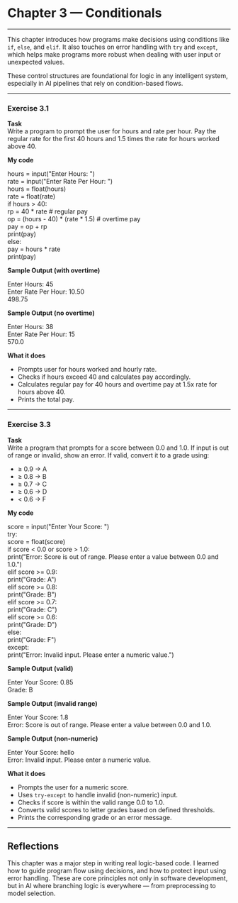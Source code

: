 # Chapter 3 — Conditionals

---

This chapter introduces how programs make decisions using conditions like `if`, `else`, and `elif`. It also touches on error handling with `try` and `except`, which helps make programs more robust when dealing with user input or unexpected values.

These control structures are foundational for logic in any intelligent system, especially in AI pipelines that rely on condition-based flows.

---

### Exercise 3.1

**Task**  
Write a program to prompt the user for hours and rate per hour. Pay the regular rate for the first 40 hours and 1.5 times the rate for hours worked above 40.

**My code**

hours = input("Enter Hours: ")  
rate = input("Enter Rate Per Hour: ")  
hours = float(hours)  
rate = float(rate)  
if hours > 40:  
    rp = 40 * rate  # regular pay  
    op = (hours - 40) * (rate * 1.5)  # overtime pay  
    pay = op + rp  
    print(pay)  
else:  
    pay = hours * rate  
    print(pay)

**Sample Output (with overtime)**

Enter Hours: 45  
Enter Rate Per Hour: 10.50  
498.75

**Sample Output (no overtime)**

Enter Hours: 38  
Enter Rate Per Hour: 15  
570.0

**What it does**  
- Prompts user for hours worked and hourly rate.  
- Checks if hours exceed 40 and calculates pay accordingly.  
- Calculates regular pay for 40 hours and overtime pay at 1.5x rate for hours above 40.  
- Prints the total pay.

---

### Exercise 3.3

**Task**  
Write a program that prompts for a score between 0.0 and 1.0. If input is out of range or invalid, show an error. If valid, convert it to a grade using:

- ≥ 0.9 → A  
- ≥ 0.8 → B  
- ≥ 0.7 → C  
- ≥ 0.6 → D  
- < 0.6 → F

**My code**

score = input("Enter Your Score: ")  
try:  
    score = float(score)  
    if score < 0.0 or score > 1.0:  
        print("Error: Score is out of range. Please enter a value between 0.0 and 1.0.")  
    elif score >= 0.9:  
        print("Grade: A")  
    elif score >= 0.8:  
        print("Grade: B")  
    elif score >= 0.7:  
        print("Grade: C")  
    elif score >= 0.6:  
        print("Grade: D")  
    else:  
        print("Grade: F")  
except:  
    print("Error: Invalid input. Please enter a numeric value.")

**Sample Output (valid)**

Enter Your Score: 0.85  
Grade: B

**Sample Output (invalid range)**

Enter Your Score: 1.8  
Error: Score is out of range. Please enter a value between 0.0 and 1.0.

**Sample Output (non-numeric)**

Enter Your Score: hello  
Error: Invalid input. Please enter a numeric value.

**What it does**  
- Prompts the user for a numeric score.  
- Uses `try-except` to handle invalid (non-numeric) input.  
- Checks if score is within the valid range 0.0 to 1.0.  
- Converts valid scores to letter grades based on defined thresholds.  
- Prints the corresponding grade or an error message.

---

## Reflections

This chapter was a major step in writing real logic-based code. I learned how to guide program flow using decisions, and how to protect input using error handling. These are core principles not only in software development, but in AI where branching logic is everywhere — from preprocessing to model selection.